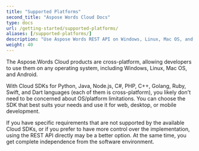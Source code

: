 ```yaml
---
title: "Supported Platforms"
second_title: "Aspose Words Cloud Docs"
type: docs
url: /getting-started/supported-platforms/
aliases: [/supported-platforms/]
description: "Use Aspose Words REST API on Windows, Linux, Mac OS, and Android."
weight: 40
---
```


The Aspose.Words Cloud products are cross-platform, allowing developers to use them on any operating system, including Windows, Linux, Mac OS, and Android.

With Cloud SDKs for Python, Java, Node.js, C#, PHP, C++, Golang, Ruby, Swift, and Dart languages (each of them ​​is cross-platform), you likely don't need to be concerned about OS/platform limitations. You can choose the SDK that best suits your needs and use it for web, desktop, or mobile development.

If you have specific requirements that are not supported by the available Cloud SDKs, or if you prefer to have more control over the implementation, using the REST API directly may be a better option. At the same time, you get complete independence from the software environment.
